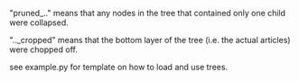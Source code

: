 "pruned_.."    means that any nodes in the tree that contained only one child were collapsed.

".._cropped"   means that the bottom layer of the tree (i.e. the actual articles) were chopped off.


see example.py for template on how to load and use trees.
